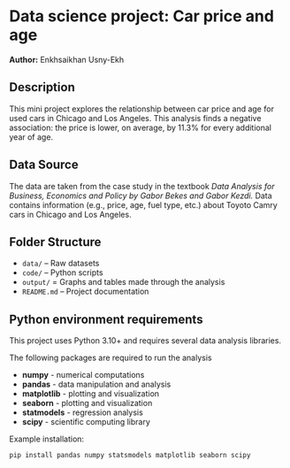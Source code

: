 # Data science project: Car price and age 

**Author:** Enkhsaikhan Usny-Ekh  


## Description

This mini project explores the relationship between car price and age for used cars in Chicago and Los Angeles. This analysis finds a negative association: the price is lower, on average, by 11.3% for every additional year of age. 

## Data Source

The data are taken from the case study in the textbook *Data Analysis for Business, Economics and Policy by Gabor Bekes and Gabor Kezdi.* Data contains information (e.g., price, age, fuel type, etc.) about Toyoto Camry cars in Chicago and Los Angeles. 

## Folder Structure

- `data/` – Raw datasets  
- `code/` – Python scripts  
- `output/` = Graphs and tables made through the analysis     
- `README.md` – Project documentation  


## Python environment requirements

This project uses Python 3.10+ and requires several data analysis libraries. 

The following packages are required to run the analysis
- **numpy** - numerical computations
- **pandas** - data manipulation and analysis
- **matplotlib** - plotting and visualization
- **seaborn** - plotting and visualization
- **statmodels** - regression analysis
- **scipy** - scientific computing library

Example installation:
```python
pip install pandas numpy statsmodels matplotlib seaborn scipy
```



